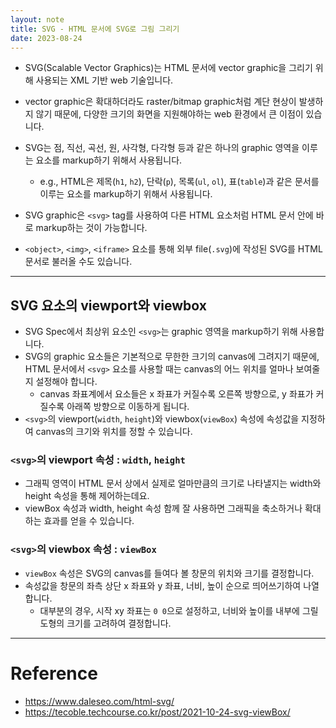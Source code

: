 ```yaml
---
layout: note
title: SVG - HTML 문서에 SVG로 그림 그리기
date: 2023-08-24
---
```





- SVG(Scalable Vector Graphics)는 HTML 문서에 vector graphic을 그리기 위해 사용되는 XML 기반 web 기술입니다.
- vector graphic은 확대하더라도 raster/bitmap graphic처럼 계단 현상이 발생하지 않기 때문에, 다양한 크기의 화면을 지원해야하는 web 환경에서 큰 이점이 있습니다.

- SVG는 점, 직선, 곡선, 원, 사각형, 다각형 등과 같은 하나의 graphic 영역을 이루는 요소를 markup하기 위해서 사용됩니다.
    - e.g., HTML은 제목(`h1`, `h2`), 단락(`p`), 목록(`ul`, `ol`), 표(`table`)과 같은 문서를 이루는 요소를 markup하기 위해서 사용됩니다.

- SVG graphic은 `<svg>` tag를 사용하여 다른 HTML 요소처럼 HTML 문서 안에 바로 markup하는 것이 가능합니다.
- `<object>`, `<img>`, `<iframe>` 요소를 통해 외부 file(`.svg`)에 작성된 SVG를 HTML 문서로 불러올 수도 있습니다.




---




## SVG 요소의 viewport와 viewbox

- SVG Spec에서 최상위 요소인 `<svg>`는 graphic 영역을 markup하기 위해 사용합니다.
- SVG의 graphic 요소들은 기본적으로 무한한 크기의 canvas에 그려지기 때문에, HTML 문서에서 `<svg>` 요소를 사용할 때는 canvas의 어느 위치를 얼마나 보여줄지 설정해야 합니다.
    - canvas 좌표계에서 요소들은 x 좌표가 커질수록 오른쪽 방향으로, y 좌표가 커질수록 아래쪽 방향으로 이동하게 됩니다.
- `<svg>`의 viewport(`width`, `height`)와 viewbox(`viewBox`) 속성에 속성값을 지정하여 canvas의 크기와 위치를 정할 수 있습니다.


### `<svg>`의 viewport 속성 : `width`, `height`

- 그래픽 영역이 HTML 문서 상에서 실제로 얼마만큼의 크기로 나타낼지는 width와 height 속성을 통해 제어하는데요.
- viewBox 속성과 width, height 속성 함께 잘 사용하면 그래픽을 축소하거나 확대하는 효과를 얻을 수 있습니다.


### `<svg>`의 viewbox 속성 : `viewBox`

- `viewBox` 속성은 SVG의 canvas를 들여다 볼 창문의 위치와 크기를 결정합니다.
- 속성값을 창문의 좌측 상단 x 좌표와 y 좌표, 너비, 높이 순으로 띄어쓰기하여 나열합니다.
    - 대부분의 경우, 시작 xy 좌표는 `0 0`으로 설정하고, 너비와 높이를 내부에 그릴 도형의 크기를 고려하여 결정합니다.






---




# Reference

- <https://www.daleseo.com/html-svg/>
- <https://tecoble.techcourse.co.kr/post/2021-10-24-svg-viewBox/>
